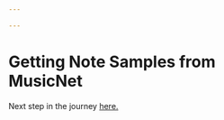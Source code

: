```yaml
---

---
```


Getting Note Samples from MusicNet
=====







Next step in the journey [here.](nnclassification.md)
